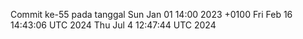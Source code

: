Commit ke-55 pada tanggal Sun Jan 01 14:00 2023 +0100
Fri Feb 16 14:43:06 UTC 2024
Thu Jul  4 12:47:44 UTC 2024
